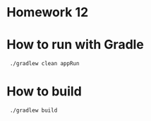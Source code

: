 # Homework 12

# How to run with Gradle
``` ./gradlew clean appRun```

# How to build
``` ./gradlew build```
